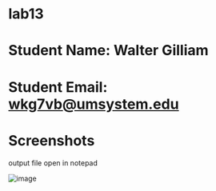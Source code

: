 # lab13

# Student Name: Walter Gilliam

# Student Email: wkg7vb@umsystem.edu

# Screenshots
output file open in notepad

![image](https://user-images.githubusercontent.com/90648776/145083616-d6a083e2-8120-4791-b548-371d524b92b7.png)
